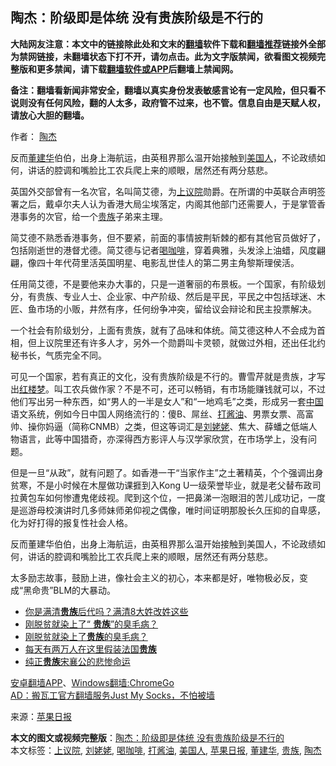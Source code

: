  <h2>陶杰：阶级即是体统 没有贵族阶级是不行的</h2> <p class="notice"><b>大陆网友注意：本文中的链接除此处和文末的<a href="https://github.com/bannedbook/fanqiang" >翻墙</a>软件下载和<a href="https://github.com/killgcd/justmysocks/blob/master/README.md">翻墙推荐</a>链接外全部为禁网链接，未翻墙状态下打不开，请勿点击。此为文字版禁闻，欲看图文视频完整版和更多禁闻，请下载<a href="https://github.com/bannedbook/fanqiang">翻墙软件或APP</a>后翻墙上禁闻网。</p><p>备注：翻墙看新闻非常安全，翻墙以真实身份发表敏感言论有一定风险，但只看不说则没有任何风险，翻的人太多，政府管不过来，也不管。信息自由是天赋人权，请放心大胆的翻墙。</b></p>  <div class="entry"> <p>作者： <a href="https://www.bannedbook.org/bnews/tag/%e9%99%b6%e6%9d%b0/" class="st_tag internal_tag" rel="tag" title="标签 陶杰 下的日志">陶杰</a></p> <p id="summary">反而<a href="https://www.bannedbook.org/bnews/tag/%e8%91%a3%e5%bb%ba%e5%8d%8e/" class="st_tag internal_tag" rel="tag" title="标签 董建华 下的日志">董建华</a>伯伯，出身上海航运，由英租界那么温开始接触到<a href="https://www.bannedbook.org/bnews/tag/%E7%BE%8E%E5%9B%BD%E4%BA%BA/" class="st_tag internal_tag" rel="tag" title="标签 美国人 下的日志">美国人</a>，不论政绩如何，讲话的腔调和嘴脸比工农兵爬上来的顺眼，居然还有两分慈悲。</p> <p id="conimg"></p> <p>英国外交部曾有一名次官，名叫简艾德，为<a href="https://www.bannedbook.org/bnews/tag/%E4%B8%8A%E8%AE%AE%E9%99%A2/" class="st_tag internal_tag" rel="tag" title="标签 上议院 下的日志">上议院</a>勋爵。在所谓的中英联合声明签署之后，戴卓尔夫人认为香港大局尘埃落定，内阁其他部门还需要人，于是掌管香港事务的次官，给一个<a href="https://www.bannedbook.org/bnews/tag/%e8%b4%b5%e6%97%8f/" class="st_tag internal_tag" rel="tag" title="标签 贵族 下的日志">贵族</a>子弟来主理。</p>  <p>简艾德不熟悉香港事务，但不要紧，前面的事情披荆斩棘的都有其他官员做好了，包括刚逝世的港督尤德。简艾德与记者<a href="https://www.bannedbook.org/bnews/tag/%E5%96%9D%E5%92%96%E5%95%A1/" class="st_tag internal_tag" rel="tag" title="标签 喝咖啡 下的日志">喝咖啡</a>，穿着典雅，头发涂上油蜡，风度翩翩，像四十年代荷里活英国明星、电影乱世佳人的第二男主角黎斯理侯活。</p> <p>任用简艾德，不是要他来办大事的，只是一道奢丽的布景板。一个国家，有阶级划分，有贵族、专业人士、企业家、中产阶级、然后是平民，平民之中包括球迷、木匠、鱼市场的小贩，井然有序，任何纷争冲突，留给议会辩论和民主投票解决。</p> <p>一个社会有阶级划分，上面有贵族，就有了品味和体统。简艾德这种人不会成为首相，但上议院里还有许多人才，另外一个勋爵叫卡灵顿，就做过外相，还出任北约秘书长，气质完全不同。</p> <p>可见一个国家，若有真正的文化，没有贵族阶级是不行的。曹雪芹就是贵族，才写出<span class='wp_keywordlink'><a href="https://www.bannedbook.org/forum3/topic58.html" title="红楼梦-谁解其中意" target="_blank">红楼梦</a></span>。叫工农兵做作家？不是不可，还可以畅销，有市场能赚钱就可以，不过他们写出另一种东西，如“男人的一半是女人”和“一地鸡毛”之类，形成另一套<span class='wp_keywordlink_affiliate'><a href="https://www.bannedbook.org/" title="中国" target="_blank">中国</a></span>语文系统，例如今日中国人网络流行的：傻B、屌丝、<a href="https://www.bannedbook.org/bnews/tag/%E6%89%93%E9%85%B1%E6%B2%B9/" class="st_tag internal_tag" rel="tag" title="标签 打酱油 下的日志">打酱油</a>、男票女票、高富帅、操你妈逼（简称CNMB）之类，但这等词汇是<a href="https://www.bannedbook.org/bnews/tag/%E5%88%98%E5%A7%A5%E5%A7%A5/" class="st_tag internal_tag" rel="tag" title="标签 刘姥姥 下的日志">刘姥姥</a>、焦大、薛蟠之低端人物语言，此等中国猎奇，亦深得西方影评人与汉学家欣赏，在市场学上，没有问题。</p>  <p>但是一旦“从政”，就有问题了。如香港一干“当家作主”之土著精英，个个强调出身贫寒，不是小时候在木屋做功课捱到入Kong U一级荣誉毕业，就是老父替布政司拉黄包车如何惨遭鬼佬歧视。爬到这个位，一把鼻涕一泡眼泪的苦儿成功记，一度是巡游母校演讲时几多师妹师弟仰视之偶像，唯时间证明那股长久压抑的自卑感，化为好打得的报复性社会人格。</p> <p>反而董建华伯伯，出身上海航运，由英租界那么温开始接触到美国人，不论政绩如何，讲话的腔调和嘴脸比工农兵爬上来的顺眼，居然还有两分慈悲。</p> <p>太多励志故事，鼓励上进，像社会主义的初心，本来都是好，唯物极必反，变成“黑命贵”BLM的大暴动。</p> <ul class='op-related-articles' title='相关阅读'> <li><a href='https://www.bannedbook.org/bnews/lifebaike/20200907/1392169.html' target='_blank'>你是满清<b>贵族</b>后代吗？满清8大姓改姓这些</a></li> <li><a href='https://www.bannedbook.org/bnews/ssgc/20200816/1381067.html' target='_blank'>刚脱贫就染上了“ <b>贵族</b>”的臭毛病？</a></li> <li><a href='https://www.bannedbook.org/bnews/ssgc/20200816/1381018.html' target='_blank'>刚脱贫就染上了<b>贵族</b>的臭毛病？</a></li> <li><a href='https://www.bannedbook.org/bnews/ssgc/20200808/1376394.html' target='_blank'>每天有两万人在这里假装法国<b>贵族</b></a></li> <li><a href='https://www.bannedbook.org/bnews/comments/20200715/1371791.html' target='_blank'>纯正<b>贵族</b>宋襄公的悲惨命运</a></li> </ul> <p class="texttj"> <a href="https://github.com/bannedbook/fanqiang/wiki/%E7%A6%81%E9%97%BB%E7%BD%91%E5%AE%89%E5%8D%93%E7%BF%BB%E5%A2%99%E6%96%B0%E9%97%BBAPP" target="_blank">安卓翻墙APP</a>、<a href="https://github.com/bannedbook/fanqiang/wiki/Chrome%E4%B8%80%E9%94%AE%E7%BF%BB%E5%A2%99%E5%8C%85" target="_blank">Windows翻墙:ChromeGo</a><br/> <a href="https://github.com/killgcd/justmysocks/blob/master/README.md" target="_blank">AD：搬瓦工官方翻墙服务Just My Socks，不怕被墙</a> </p><p> 来源：<a href="https://www.bannedbook.org/bnews/tag/%e8%8b%b9%e6%9e%9c%e6%97%a5%e6%8a%a5/" class="st_tag internal_tag" rel="tag" title="标签 苹果日报 下的日志">苹果日报</a> </p> <a name='sharetosocial'></a>         <div><b>本文的图文或视频完整版</b>：<a href='https://www.bannedbook.org/bnews/comments/20200917/1397972.html'>陶杰：阶级即是体统 没有贵族阶级是不行的</a></div>  </div><!--END ENTRY--> <div class="postfooter"> <div>本文标签：<a href="https://www.bannedbook.org/bnews/tag/%E4%B8%8A%E8%AE%AE%E9%99%A2/" rel="tag">上议院</a>, <a href="https://www.bannedbook.org/bnews/tag/%E5%88%98%E5%A7%A5%E5%A7%A5/" rel="tag">刘姥姥</a>, <a href="https://www.bannedbook.org/bnews/tag/%E5%96%9D%E5%92%96%E5%95%A1/" rel="tag">喝咖啡</a>, <a href="https://www.bannedbook.org/bnews/tag/%E6%89%93%E9%85%B1%E6%B2%B9/" rel="tag">打酱油</a>, <a href="https://www.bannedbook.org/bnews/tag/%E7%BE%8E%E5%9B%BD%E4%BA%BA/" rel="tag">美国人</a>, <a href="https://www.bannedbook.org/bnews/tag/%e8%8b%b9%e6%9e%9c%e6%97%a5%e6%8a%a5/" rel="tag">苹果日报</a>, <a href="https://www.bannedbook.org/bnews/tag/%e8%91%a3%e5%bb%ba%e5%8d%8e/" rel="tag">董建华</a>, <a href="https://www.bannedbook.org/bnews/tag/%e8%b4%b5%e6%97%8f/" rel="tag">贵族</a>, <a href="https://www.bannedbook.org/bnews/tag/%e9%99%b6%e6%9d%b0/" rel="tag">陶杰</a></div>  </div><!--END POSTFOOTER--> 